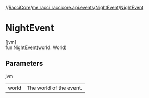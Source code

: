 //[RacciCore](../../../index.md)/[me.racci.raccicore.api.events](../index.md)/[NightEvent](index.md)/[NightEvent](-night-event.md)

# NightEvent

[jvm]\
fun [NightEvent](-night-event.md)(world: World)

## Parameters

jvm

| | |
|---|---|
| world | The world of the event. |
